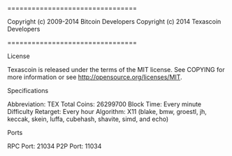 ================================

Copyright (c) 2009-2014 Bitcoin Developers
Copyright (c) 2014 Texascoin Developers

================================


License

Texascoin is released under the terms of the MIT license. See COPYING for more information or see http://opensource.org/licenses/MIT.

Specifications

Abbreviation: TEX
Total Coins: 26299700
Block Time: Every minute
Difficulty Retarget: Every hour
Algorithm: X11 (blake, bmw, groestl, jh, keccak, skein, luffa, cubehash, shavite, simd, and echo)


Ports

RPC Port: 21034
P2P Port: 11034


